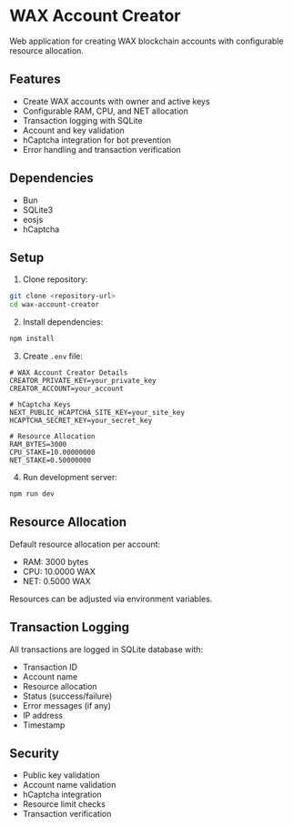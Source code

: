 # WAX Account Creator

Web application for creating WAX blockchain accounts with configurable resource allocation.

## Features

- Create WAX accounts with owner and active keys
- Configurable RAM, CPU, and NET allocation
- Transaction logging with SQLite
- Account and key validation
- hCaptcha integration for bot prevention
- Error handling and transaction verification

## Dependencies

- Bun
- SQLite3
- eosjs
- hCaptcha

## Setup

1. Clone repository:

```bash
git clone <repository-url>
cd wax-account-creator
```

2. Install dependencies:

```bash
npm install
```

3. Create `.env` file:

```env
# WAX Account Creator Details
CREATOR_PRIVATE_KEY=your_private_key
CREATOR_ACCOUNT=your_account

# hCaptcha Keys
NEXT_PUBLIC_HCAPTCHA_SITE_KEY=your_site_key
HCAPTCHA_SECRET_KEY=your_secret_key

# Resource Allocation
RAM_BYTES=3000
CPU_STAKE=10.00000000
NET_STAKE=0.50000000
```

4. Run development server:

```bash
npm run dev
```

## Resource Allocation

Default resource allocation per account:

- RAM: 3000 bytes
- CPU: 10.0000 WAX
- NET: 0.5000 WAX

Resources can be adjusted via environment variables.

## Transaction Logging

All transactions are logged in SQLite database with:

- Transaction ID
- Account name
- Resource allocation
- Status (success/failure)
- Error messages (if any)
- IP address
- Timestamp

## Security

- Public key validation
- Account name validation
- hCaptcha integration
- Resource limit checks
- Transaction verification
